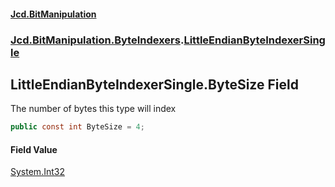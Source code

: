 #### [Jcd.BitManipulation](index.md 'index')
### [Jcd.BitManipulation.ByteIndexers](Jcd.BitManipulation.ByteIndexers.md 'Jcd.BitManipulation.ByteIndexers').[LittleEndianByteIndexerSingle](Jcd.BitManipulation.ByteIndexers.LittleEndianByteIndexerSingle.md 'Jcd.BitManipulation.ByteIndexers.LittleEndianByteIndexerSingle')

## LittleEndianByteIndexerSingle.ByteSize Field

The number of bytes this type will index

```csharp
public const int ByteSize = 4;
```

#### Field Value
[System.Int32](https://docs.microsoft.com/en-us/dotnet/api/System.Int32 'System.Int32')